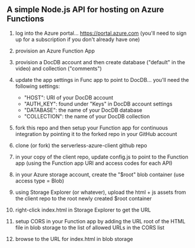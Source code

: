 ## A simple Node.js API for hosting on Azure Functions

1. log into the Azure portal... https://portal.azure.com (you'll need to sign up for a subscription if you don't already have one)

1. provision an Azure Function App

1. provision a DocDB account and then create database ("default" in the video) and collection ("comments")

1. update the app settings in Func app to point to DocDB... you'll need the following settings:

    - "HOST": URI of your DocDB account
    - "AUTH_KEY": found under "Keys" in DocDB account settings
    - "DATABASE": the name of your DocDB database
    - "COLLECTION": the name of your DocDB collection

1. fork this repo and then setup your Function app for continuous integration by pointing it to the forked repo in your GitHub account

1. clone (or fork) the serverless-azure-client github repo

1. in your copy of the client repo, update config.js to point to the Function app (using the Function app URI and access codes for each API)

1. in your Azure storage account, create the "$root" blob container (use access type = Blob)

1. using Storage Explorer (or whatever), upload the html + js assets from the client repo to the root newly created $root container

1. right-click index.html in Storage Explorer to get the URL

1. setup CORS in your Function app by adding the URL root of the HTML file in blob storage to the list of allowed URLs in the CORS list

1. browse to the URL for index.html in blob storage
